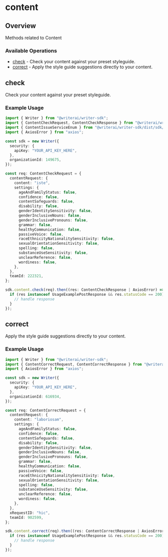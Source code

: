 # content

## Overview

Methods related to Content

### Available Operations

* [check](#check) - Check your content against your preset styleguide.
* [correct](#correct) - Apply the style guide suggestions directly to your content.

## check

Check your content against your preset styleguide.

### Example Usage

```typescript
import { Writer } from "@writerai/writer-sdk";
import { ContentCheckRequest, ContentCheckResponse } from "@writerai/writer-sdk/dist/sdk/models/operations";
import { ContentIssueServiceEnum } from "@writerai/writer-sdk/dist/sdk/models/shared";
import { AxiosError } from "axios";

const sdk = new Writer({
  security: {
    apiKey: "YOUR_API_KEY_HERE",
  },
  organizationId: 149675,
});

const req: ContentCheckRequest = {
  contentRequest: {
    content: "iste",
    settings: {
      ageAndFamilyStatus: false,
      confidence: false,
      contentSafeguards: false,
      disability: false,
      genderIdentitySensitivity: false,
      genderInclusiveNouns: false,
      genderInclusivePronouns: false,
      grammar: false,
      healthyCommunication: false,
      passiveVoice: false,
      raceEthnicityNationalitySensitivity: false,
      sexualOrientationSensitivity: false,
      spelling: false,
      substanceUseSensitivity: false,
      unclearReference: false,
      wordiness: false,
    },
  },
  teamId: 222321,
};

sdk.content.check(req).then((res: ContentCheckResponse | AxiosError) => {
  if (res instanceof UsageExamplePostResponse && res.statusCode == 200) {
    // handle response
  }
});
```

## correct

Apply the style guide suggestions directly to your content.

### Example Usage

```typescript
import { Writer } from "@writerai/writer-sdk";
import { ContentCorrectRequest, ContentCorrectResponse } from "@writerai/writer-sdk/dist/sdk/models/operations";
import { AxiosError } from "axios";

const sdk = new Writer({
  security: {
    apiKey: "YOUR_API_KEY_HERE",
  },
  organizationId: 616934,
});

const req: ContentCorrectRequest = {
  contentRequest: {
    content: "laboriosam",
    settings: {
      ageAndFamilyStatus: false,
      confidence: false,
      contentSafeguards: false,
      disability: false,
      genderIdentitySensitivity: false,
      genderInclusiveNouns: false,
      genderInclusivePronouns: false,
      grammar: false,
      healthyCommunication: false,
      passiveVoice: false,
      raceEthnicityNationalitySensitivity: false,
      sexualOrientationSensitivity: false,
      spelling: false,
      substanceUseSensitivity: false,
      unclearReference: false,
      wordiness: false,
    },
  },
  xRequestID: "hic",
  teamId: 902599,
};

sdk.content.correct(req).then((res: ContentCorrectResponse | AxiosError) => {
  if (res instanceof UsageExamplePostResponse && res.statusCode == 200) {
    // handle response
  }
});
```
